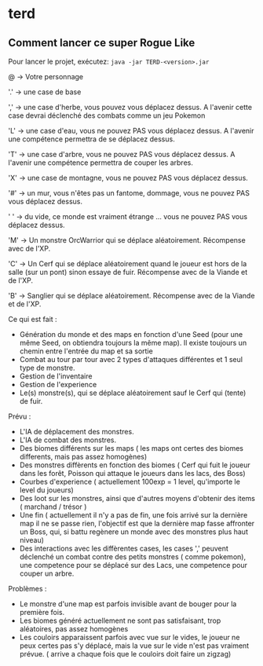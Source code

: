 # terd

## Comment lancer ce super Rogue Like
Pour lancer le projet, exécutez: `java -jar TERD-<version>.jar`


@ -> Votre personnage
 
'.' -> une case de base

',' -> une case d'herbe, vous pouvez vous déplacez dessus. A l'avenir cette case devrai déclenché des combats comme un jeu Pokemon

'L' -> une case d'eau, vous ne pouvez PAS vous déplacez dessus. A l'avenir une compétence permettra de se déplacez dessus.

'T' -> une case d'arbre, vous ne pouvez PAS vous déplacez dessus. A l'avenir une compétence permettra de couper les arbres.

'X' -> une case de montagne, vous ne pouvez PAS vous déplacez dessus.

'#' -> un mur, vous n'êtes pas un fantome, dommage, vous ne pouvez PAS vous déplacez dessus.

' ' -> du vide, ce monde est vraiment étrange ...   vous ne pouvez PAS vous déplacez dessus.

'M' -> Un monstre OrcWarrior qui se déplace aléatoirement. Récompense avec de l'XP.

'C' -> Un Cerf qui se déplace aléatoirement quand le joueur est hors de la salle (sur un pont) sinon essaye de fuir. Récompense avec de la Viande et de l'XP.

'B' -> Sanglier qui se déplace aléatoirement. Récompense avec de la Viande et de l'XP.


Ce qui est fait :  
* Génération du monde et des maps en fonction d'une Seed (pour une même Seed, on obtiendra toujours la même map). Il existe toujours un chemin entre l'entrée du map et sa sortie
* Combat au tour par tour avec 2 types d'attaques différentes et 1 seul type de monstre.
* Gestion de l'inventaire
* Gestion de l'experience  
* Le(s) monstre(s), qui se déplace aléatoirement sauf le Cerf qui (tente) de fuir.
  
Prévu :  
* L'IA de déplacement des monstres.
* L'IA de combat des monstres.
* Des biomes différents sur les maps ( les maps ont certes des biomes differents, mais pas assez homogènes)  
* Des monstres diffèrents en fonction des biomes ( Cerf qui fuit le joueur dans les forêt, Poisson qui attaque le joueurs dans les lacs, des Boss)  
* Courbes d'experience ( actuellement 100exp = 1 level, qu'importe le level du joueurs)
* Des loot sur les monstres, ainsi que d'autres moyens d'obtenir des items ( marchand / trésor )  
* Une fin ( actuellement il n'y a pas de fin, une fois arrivé sur la dernière map il ne se passe rien, l'objectif est que la dernière map fasse affronter un Boss, qui, si battu regènere un monde avec des monstres plus haut niveau)
* Des interactions avec les diffèrentes cases, les cases ',' peuvent déclenché un combat contre des petits monstres ( comme pokemon), une competence pour se déplacé sur des Lacs, une competence pour couper un arbre.  
  
    
Problèmes :  
* Le monstre d'une map est parfois invisible avant de bouger pour la première fois.
* Les biomes généré actuellement ne sont pas satisfaisant, trop aléatoires, pas assez homogènes  
* Les couloirs apparaissent parfois avec vue sur le vides, le joueur ne peux certes pas s'y déplacé, mais la vue sur le vide n'est pas vraiment prévue. ( arrive a chaque fois que le couloirs doit faire un zigzag)

    



